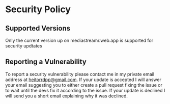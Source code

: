 # Security Policy

## Supported Versions

Only the current version up on mediastreamr.web.app is supported for security updtates

## Reporting a Vulnerability

To report a security vulnerability please contact me in my private email address at heitorrdpp@gmail.com.
If your update is accepted I will answer your email suggesting you to either create a pull request fixing the issue or to wait until the devs fix it according to the issue.
If your update is declined I will send you a short email explaining why it was declined.
